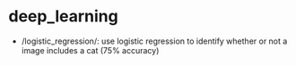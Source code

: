 # deep_learning
* /logistic_regression/: use logistic regression to identify whether or not a image includes a cat (75% accuracy)
